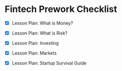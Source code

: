 # Fintech Prework Checklist

- [X] Lesson Plan: What is Money?

- [X] Lesson Plan: What is Risk?
- [x] Lesson Plan: Investing
- [x] Lesson Plan: Markets
- [x] Lesson Plan: Startup Survival Guide
